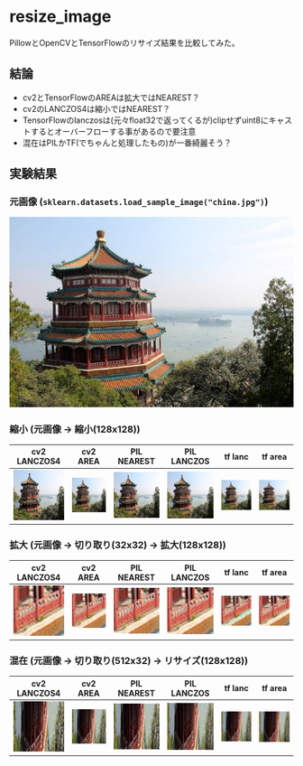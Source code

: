 # resize_image

PillowとOpenCVとTensorFlowのリサイズ結果を比較してみた。

## 結論

- cv2とTensorFlowのAREAは拡大ではNEAREST？
- cv2のLANCZOS4は縮小ではNEAREST？
- TensorFlowのlanczosは(元々float32で返ってくるが)clipせずuint8にキャストするとオーバーフローする事があるので要注意
- 混在はPILかTF(でちゃんと処理したもの)が一番綺麗そう？

## 実験結果

### 元画像 (`sklearn.datasets.load_sample_image("china.jpg")`)

![元画像](images/original.jpg)

### 縮小 (元画像 → 縮小(128x128))

| cv2 LANCZOS4                       | cv2 AREA                           | PIL NEAREST                        | PIL LANCZOS                        | tf lanc                           | tf  area                          |
| ---------------------------------- | ---------------------------------- | ---------------------------------- | ---------------------------------- | --------------------------------- | --------------------------------- |
| ![](images/reduction_cv2_lanc.jpg) | ![](images/reduction_cv2_area.jpg) | ![](images/reduction_pil_near.jpg) | ![](images/reduction_pil_lanc.jpg) | ![](images/reduction_tf_lanc.jpg) | ![](images/reduction_tf_area.jpg) |

### 拡大 (元画像 → 切り取り(32x32) → 拡大(128x128))

| cv2 LANCZOS4                           | cv2 AREA                               | PIL NEAREST                            | PIL LANCZOS                            | tf lanc                               | tf  area                              |
| -------------------------------------- | -------------------------------------- | -------------------------------------- | -------------------------------------- | ------------------------------------- | ------------------------------------- |
| ![](images/magnification_cv2_lanc.jpg) | ![](images/magnification_cv2_area.jpg) | ![](images/magnification_pil_near.jpg) | ![](images/magnification_pil_lanc.jpg) | ![](images/magnification_tf_lanc.jpg) | ![](images/magnification_tf_area.jpg) |

### 混在 (元画像 → 切り取り(512x32) → リサイズ(128x128))

| cv2 LANCZOS4                   | cv2 AREA                       | PIL NEAREST                    | PIL LANCZOS                    | tf lanc                       | tf  area                      |
| ------------------------------ | ------------------------------ | ------------------------------ | ------------------------------ | ----------------------------- | ----------------------------- |
| ![](images/mixed_cv2_lanc.jpg) | ![](images/mixed_cv2_area.jpg) | ![](images/mixed_pil_near.jpg) | ![](images/mixed_pil_lanc.jpg) | ![](images/mixed_tf_lanc.jpg) | ![](images/mixed_tf_area.jpg) |

